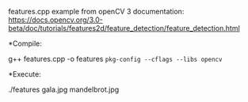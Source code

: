 
features.cpp example from openCV 3 documentation: https://docs.opencv.org/3.0-beta/doc/tutorials/features2d/feature_detection/feature_detection.html


*Compile:

g++ features.cpp -o features `pkg-config --cflags --libs opencv`


*Execute:

./features gala.jpg mandelbrot.jpg
